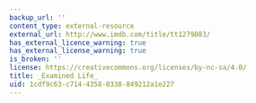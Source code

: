 ```yaml
---
backup_url: ''
content_type: external-resource
external_url: http://www.imdb.com/title/tt1279083/
has_external_licence_warning: true
has_external_license_warning: true
is_broken: ''
license: https://creativecommons.org/licenses/by-nc-sa/4.0/
title: _Examined Life_
uid: 1cdf9c63-c714-4358-8338-849212a1e227
---
```

